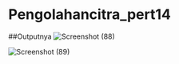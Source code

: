 # Pengolahancitra_pert14

##Outputnya
![Screenshot (88)](https://github.com/zulaeha168/Pengolahancitra_pert14/assets/130324650/fd42bee9-6d3e-421b-80c2-a9362934438b)

![Screenshot (89)](https://github.com/zulaeha168/Pengolahancitra_pert14/assets/130324650/370d2f08-54b3-4d12-9c80-2d231074df75)
